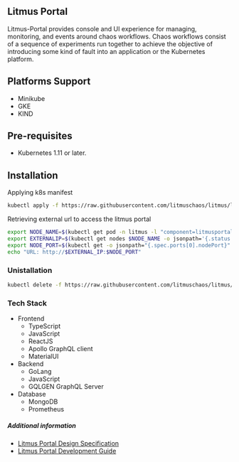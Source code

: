 ## Litmus Portal 
Litmus-Portal provides console and UI experience for managing, monitoring, and events around chaos workflows. Chaos workflows consist of a sequence of experiments run together to achieve the objective of introducing some kind of fault into an application or the Kubernetes platform.

## Platforms Support
- Minikube
- GKE
- KIND

## Pre-requisites
- Kubernetes 1.11 or later.

## Installation

Applying k8s manifest
```bash
kubectl apply -f https://raw.githubusercontent.com/litmuschaos/litmus/litmus-portal/litmus-portal/k8s-manifest.yml
```

Retrieving external url to access the litmus portal
```bash
export NODE_NAME=$(kubectl get pod -n litmus -l "component=litmusportal-frontend" -o=jsonpath='{.items[*].spec.nodeName}')
export EXTERNALIP=$(kubectl get nodes $NODE_NAME -o jsonpath='{.status.addresses[?(@.type=="ExternalIP")].address}')
export NODE_PORT=$(kubectl get -o jsonpath="{.spec.ports[0].nodePort}" services litmusportal-frontend-service -n litmus)
echo "URL: http://$EXTERNAL_IP:$NODE_PORT"
```


### Unistallation
```bash
kubectl delete -f https://raw.githubusercontent.com/litmuschaos/litmus/litmus-portal/litmus-portal/k8s-manifest.yml
```


### Tech Stack

- Frontend
  - TypeScript
  - JavaScript
  - ReactJS
  - Apollo GraphQL client
  - MaterialUI
- Backend
  - GoLang
  - JavaScript
  - GQLGEN GraphQL Server
- Database
  - MongoDB
  - Prometheus
  
##### Additional information
- <a href="https://github.com/litmuschaos/litmus/wiki/portal-design-spec" target="_blank">Litmus Portal Design Specification</a><br>
- <a href="https://github.com/litmuschaos/litmus/wiki/Litmus-Portal-Development-Guide" target="_blank">Litmus Portal Development Guide</a>